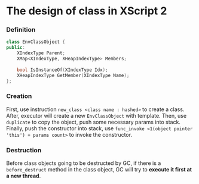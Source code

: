# The design of class in XScript 2

 ### Definition

```c++
class EnvClassObject {
public:
    XIndexType Parent;
    XMap<XIndexType, XHeapIndexType> Members;
    
    bool IsInstanceOf(XIndexType Idx);
    XHeapIndexType GetMember(XIndexType Name);
};
```

### Creation

First, use instruction `new_class <class name : hashed>` to create a class.
After, executor will create a new `EnvClassObject` with template.
Then, use `duplicate` to copy the object, push some necessary params into stack.
Finally, push the constructor into stack,
use `func_invoke <1(object pointer 'this') + params count>` to invoke the constructor.

### Destruction

Before class objects going to be destructed by GC, 
if there is a `before_destruct` method in the class object, GC will try to **execute it first at a new thread**.